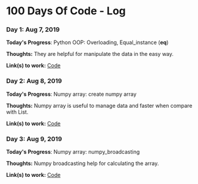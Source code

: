 # 100 Days Of Code - Log


### Day 1: Aug 7, 2019

**Today's Progress**: Python OOP: Overloading, Equal_instance (__eq__)

**Thoughts:** They are helpful for manipulate the data in the easy way.

**Link(s) to work:** 
[Code](https://github.com/worasuch/LearnPython.git)



### Day 2: Aug 8, 2019

**Today's Progress**: Numpy array: create numpy array

**Thoughts:** Numpy array is useful to manage data and faster when compare with List.

**Link(s) to work:** 
[Code](https://github.com/worasuch/LearnPython/blob/master/Create%20array%20numpy.ipynb)



### Day 3: Aug 9, 2019

**Today's Progress**: Numpy array: numpy_broadcasting

**Thoughts:** Numpy broadcasting help for calculating the array.

**Link(s) to work:** 
[Code](https://github.com/worasuch/LearnPython/blob/master/numpy_broadcasting.ipynb)
